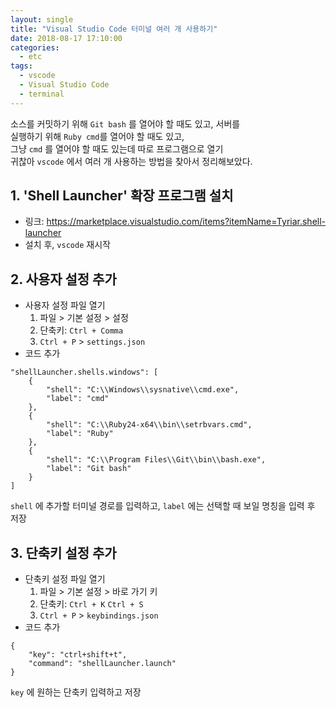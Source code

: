 ```yaml
---
layout: single
title: "Visual Studio Code 터미널 여러 개 사용하기"
date: 2018-08-17 17:10:00
categories: 
  - etc
tags:
  - vscode
  - Visual Studio Code
  - terminal
---
```

소스를 커밋하기 위해 `Git bash` 를 열어야 할 때도 있고, 서버를  
실행하기 위해 `Ruby cmd`를 열어야 할 때도 있고,  
그냥 `cmd` 를 열어야 할 때도 있는데 따로 프로그램으로 열기  
귀찮아 `vscode` 에서 여러 개 사용하는 방법을 찾아서 정리해보았다. 

## 1. 'Shell Launcher' 확장 프로그램 설치
* 링크: <https://marketplace.visualstudio.com/items?itemName=Tyriar.shell-launcher>
* 설치 후, `vscode` 재시작

## 2. 사용자 설정 추가
* 사용자 설정 파일 열기
  1. 파일 > 기본 설정 > 설정  
  2. 단축키: `Ctrl + Comma`
  3. `Ctrl + P` > `settings.json`
* 코드 추가
~~~
"shellLauncher.shells.windows": [
    {
        "shell": "C:\\Windows\\sysnative\\cmd.exe",
        "label": "cmd"
    },
    {
        "shell": "C:\\Ruby24-x64\\bin\\setrbvars.cmd",
        "label": "Ruby"
    },
    {
        "shell": "C:\\Program Files\\Git\\bin\\bash.exe",
        "label": "Git bash"
    }
]
~~~
`shell` 에 추가할 터미널 경로를 입력하고, `label` 에는 선택할 때 보일 명칭을 입력 후 저장

## 3. 단축키 설정 추가
* 단축키 설정 파일 열기
  1. 파일 > 기본 설정 > 바로 가기 키 
  2. 단축키: `Ctrl + K` `Ctrl + S`
  3. `Ctrl + P` > `keybindings.json`
* 코드 추가
~~~
{
    "key": "ctrl+shift+t",
    "command": "shellLauncher.launch"
}
~~~
`key` 에 원하는 단축키 입력하고 저장